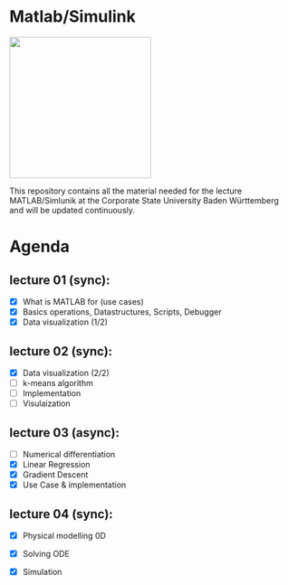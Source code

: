 # Matlab/Simulink
[<img src="https://it.dhbw-stuttgart.de/DHermine/dh-logo.gif" width="250">](https://it.dhbw-stuttgart.de/DHermine/dh-logo.gif)

This repository contains all the material needed for the lecture MATLAB/Simlunik at the Corporate State University Baden Württemberg and will be updated continuously.

# Agenda

## lecture 01 (sync):

- [x] What is MATLAB for (use cases)
- [x] Basics operations, Datastructures, Scripts, Debugger
- [x] Data visualization (1/2)

## lecture 02 (sync): 

- [x] Data visualization (2/2)
- [ ] k-means algorithm
- [ ] Implementation
- [ ] Visulaization

## lecture 03 (async):

- [ ] Numerical differentiation
- [x] Linear Regression
- [x] Gradient Descent
- [x] Use Case & implementation

## lecture 04 (sync):

- [x] Physical modelling 0D
- [x] Solving ODE
- [x] Simulation

